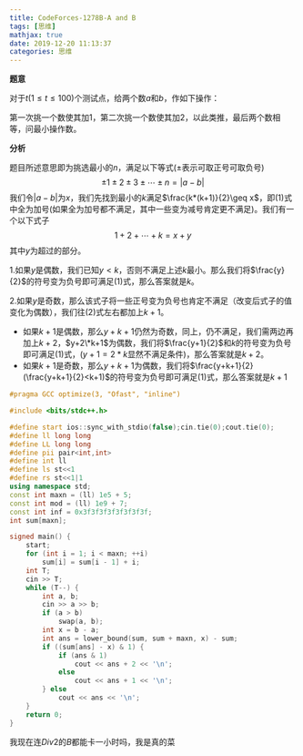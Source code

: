 ```yaml
---
title: CodeForces-1278B-A and B
tags: [思维]
mathjax: true
date: 2019-12-20 11:13:37
categories: 思维
---
```


**题意**

对于$t(1\leq t\leq 100)$个测试点，给两个数$a$和$b$，作如下操作：

第一次挑一个数使其加$1$，第二次挑一个数使其加$2$，以此类推，最后两个数相等，问最小操作数。

<!--more-->

**分析**

题目所述意思即为挑选最小的$n$，满足以下等式$(\pm$表示可取正号可取负号$)$
$$
\pm1\pm2\pm3\pm\cdots\pm n= \left|a-b\right|\tag{1}
$$
我们令$\left|a-b\right|$为$x$，我们先找到最小的$k$满足$\frac{k*(k+1)}{2}\geq x$，即$(1)$式中全为加号$($如果全为加号都不满足，其中一些变为减号肯定更不满足$)$。我们有一个以下式子
$$
1+2+\cdots+k=x+y\tag{2}
$$
其中$y$为超过的部分。

$1.$如果$y$是偶数，我们已知$y<k$，否则不满足上述$k$最小。那么我们将$\frac{y}{2}$的符号变为负号即可满足$(1)$式，那么答案就是$k$。

$2.$如果$y$是奇数，那么该式子将一些正号变为负号也肯定不满足（改变后式子的值变化为偶数），我们往$(2)$式左右都加上$k+1$。

+ 如果$k+1$是偶数，那么$y+k+1$仍然为奇数，同上，仍不满足，我们需两边再加上$k+2$，$y+2\*k+1$为偶数，我们将$\frac{y+1}{2}$和$k$的符号变为负号即可满足$(1)$式，$(y+1=2*k$显然不满足条件$)$，那么答案就是$k+2$。
+ 如果$k+1$是奇数，那么$y+k+1$为偶数，我们将$\frac{y+k+1}{2}(\frac{y+k+1}{2}<k+1)$的符号变为负号即可满足$(1)$式，那么答案就是$k+1$

```cpp
#pragma GCC optimize(3, "Ofast", "inline")

#include <bits/stdc++.h>

#define start ios::sync_with_stdio(false);cin.tie(0);cout.tie(0);
#define ll long long
#define LL long long
#define pii pair<int,int>
#define int ll
#define ls st<<1
#define rs st<<1|1
using namespace std;
const int maxn = (ll) 1e5 + 5;
const int mod = (ll) 1e9 + 7;
const int inf = 0x3f3f3f3f3f3f3f3f;
int sum[maxn];

signed main() {
    start;
    for (int i = 1; i < maxn; ++i)
        sum[i] = sum[i - 1] + i;
    int T;
    cin >> T;
    while (T--) {
        int a, b;
        cin >> a >> b;
        if (a > b)
            swap(a, b);
        int x = b - a;
        int ans = lower_bound(sum, sum + maxn, x) - sum;
        if ((sum[ans] - x) & 1) {
            if (ans & 1)
                cout << ans + 2 << '\n';
            else
                cout << ans + 1 << '\n';
        } else
            cout << ans << '\n';
    }
    return 0;
}
```

我现在连$Div2$的$B$都能卡一小时吗，我是真的菜